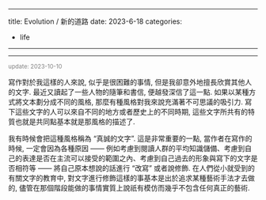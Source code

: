 
---
title: Evolution / 新的道路
date: 2023-6-18
categories:
  - life
---

<style>
.sans { font-family: var(--font-zh-sans); }
small { color: grey; }
</style>

<!--

<small>这里相同长度的  $\blacksquare$ 并不一定指同样的内容 </small>

i. 粗算起来, 我已经快两年没有处理早先留下的  $\blacksquare\blacksquare$ 问题了. 一方面可以说想要为 $\blacksquare\blacksquare\blacksquare$ 找出一般性的理解或者构造方式确实是相当困难的, 因此我陷入了停滞; 另一方面, 今年初我将更多的时间投入 $\blacksquare\blacksquare$, 同时也因为许多琐事, 实在找不出时间继续之前的探索. 不过从前者中了解到的内容并不让我觉得时间被浪费了, 后者 (琐事) 虽然总体上看确实是毫无意义的, 但也有一些意外的发现. 总之, 我认为这段时间在  $\blacksquare\blacksquare$ 上的研究其实是对 $\blacksquare\blacksquare\blacksquare$ 问题有帮助的. 这不是一件令人惊奇的事, 我们总是从 A 领域自发或不自发地来寻求对 B 领域问题的新的看待方式, 也无论我们是否意识到了这件事本身. 我会在不久后重新开始对 $\blacksquare\blacksquare$ 问题的研究.


ii. 我想我最近找到了一些充足的理由来对这个网站的外观及内容索引的方式做一些更改. 具体来说, 我想对某些部分更换字体样式及颜色的组合方式, 以便对即将到来的新元素有更好的容忍度. 由于这个网站不同页面的内容可能会存在很大差异, 因此我在考虑是否要允许更多样的风格而不是原本相当固定的正文效果 (譬如说, 对 $\blacksquare\blacksquare$ 和对 $\blacksquare\blacksquare$ 友好的设计是截然不同的). 另外一点是索引方式, 也许会借助分类的树状结构来处理希望在一定程度上隐藏某些页面的问题. 

iii. 最近准备了不少好的 $\blacksquare\blacksquare$. 在充分了解之后我确信目前已经存在的 $\blacksquare\blacksquare$ 工具作用绝没有想象中的那么有限. 不过也有一些看似不好的消息, 有一些研究表明 $\blacksquare\blacksquare$ 生产的内容如果重新被用于 $\blacksquare\blacksquare$ 则会严重使得特征的准确性降低从而导致迭代后的结果完全不拟合.

iv. $\blacksquare\blacksquare$ 圈的浮夸风与某些社区 $\blacksquare\blacksquare$ 者试图扩散的带有强烈 $\blacksquare\blacksquare$ 的观点这两件事之间存在惊人的相似性. 从某种意义上来说, 都是为了扩大 $\blacksquare\blacksquare$ 所在领域的影响, 这一点可以追溯到一个相当古老的几乎伴随人类诞生就存在的现象. 也许在一定程度上这真的促进了所谓 $\blacksquare\blacksquare$ 领域的诞生和发展, 并且对双方都产生深远而积极的作用, 可是从数量上讲这只是在单纯的制造 $\blacksquare\blacksquare$. 

-->

---

<small>update: 2023-10-10</small>

寫作對於我這樣的人來說, 似乎是很困難的事情, 但是我卻意外地擅長欣賞其他人的文字. 最近又讀起了一些人物的隨筆和書信, 便越發深信了這一點. 如果以某種方式將文本劃分成不同的風格, 那麼有種風格對我來說充滿著不可思議的吸引力. 寫下這些文字的人可以來自不同的地方或者歷史上的不同時期, 這些文字所共有的特質也就是共同點基本就是那風格的描述了. 

我有時候會把這種風格稱為 “真誠的文字”. 這是非常重要的一點, 當作者在寫作的時候, 一定會因為各種原因 —— 例如考慮到閱讀人群的平均知識儲備、考慮到自己的表達是否在主流可以接受的範圍之內、考慮到自己過去的形象與寫下的文字是否相符等 —— 將自己原本想說的話進行 “改寫” 或者說修飾. 在人們從小就受到的有關文字的教育中, 對文字進行修飾這樣的事基本是出於追求某種藝術手法才去做的, 儘管在那個階段能做的事情實質上說祇有模仿而幾乎不包含任何真正的藝術. 





















